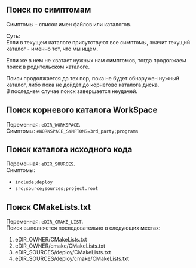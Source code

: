﻿
Поиск по симптомам
------------------

Симптомы - список имен файлов или каталогов.  

Суть:  
Если в текущем каталоге присутствуют все симптомы, 
значит текущий каталог - именно тот, что мы ищем.  

Если же в нем не хватает нужных нам симптомов, 
тогда продолжаем поиск в родительском каталоге.  

Поиск продолжается до тех пор, пока не будет обнаружен нужный каталог,
либо пока не дойдёт до корнегово каталога диска.  
В последнем случае поиск завершается неудачей.  


Поиск корневого каталога WorkSpace  
----------------------------------
Переменная: `eDIR_WORKSPACE`.  
Симптомы: `eWORKSPACE_SYMPTOMS=3rd_party;programs`


Поиск каталога исходного кода  
-----------------------------  
Переменная: `eDIR_SOURCES`.  
Симптомы:  
  - `include;deploy`  
  - `src;source;sources;project.root`  


Поиск CMakeLists.txt  
--------------------
Переменная: `eDIR_CMAKE_LIST`.  
Поиск выполняется последовательно в следующих местах:  
1. eDIR_OWNER/CMakeLists.txt  
2. eDIR_OWNER/cmake/CMakeLists.txt  
3. eDIR_SOURCES/deploy/CMakeLists.txt  
4. eDIR_SOURCES/deploy/cmake/CMakeLists.txt  



